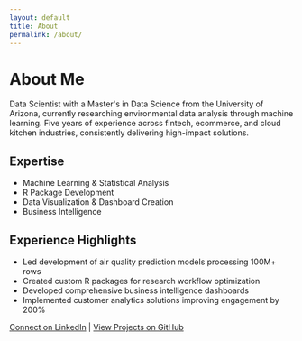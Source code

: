 ```yaml
---
layout: default
title: About
permalink: /about/
---
```


# About Me

Data Scientist with a Master's in Data Science from the University of Arizona, currently researching environmental data analysis through machine learning. Five years of experience across fintech, ecommerce, and cloud kitchen industries, consistently delivering high-impact solutions.

## Expertise
- Machine Learning & Statistical Analysis
- R Package Development
- Data Visualization & Dashboard Creation
- Business Intelligence

## Experience Highlights
- Led development of air quality prediction models processing 100M+ rows
- Created custom R packages for research workflow optimization
- Developed comprehensive business intelligence dashboards
- Implemented customer analytics solutions improving engagement by 200%

[Connect on LinkedIn](http://linkedin.com/in/hrazzak) | [View Projects on GitHub](http://github.com/heba-razzak)